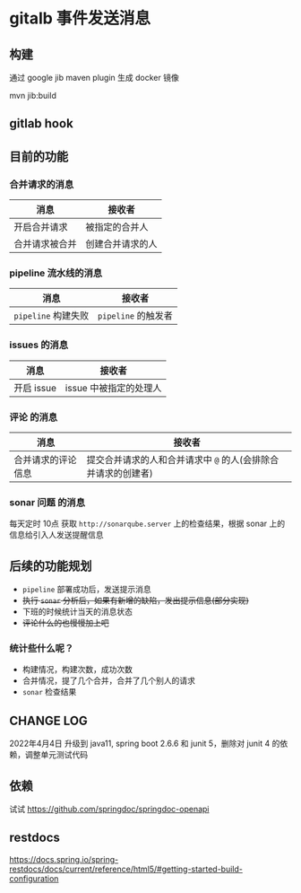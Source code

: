 
# gitalb 事件发送消息

## 构建

通过 google jib maven plugin 生成 docker 镜像

mvn jib:build

## gitlab hook

## 目前的功能

### 合并请求的消息

| 消息  |  接收者 |
| ------------ | ------------ |
|  开启合并请求 |  被指定的合并人 |
|  合并请求被合并 |  创建合并请求的人 |

### pipeline 流水线的消息

| 消息  |  接收者 |
| ------------ | ------------ |
|  `pipeline` 构建失败 | `pipeline` 的触发者  |

### issues 的消息

| 消息  |  接收者 |
| ------------ | ------------ |
|  开启 issue |  issue 中被指定的处理人 |

### 评论 的消息

| 消息  |  接收者 |
| ------------ | ------------ |
|  合并请求的评论信息 | 提交合并请求的人和合并请求中 `@` 的人(会排除合并请求的创建者)  |

### sonar 问题 的消息

每天定时 10点 获取 `http://sonarqube.server` 上的检查结果，根据 sonar 上的信息给引入人发送提醒信息

## 后续的功能规划

* `pipeline` 部署成功后，发送提示消息
* ~~执行 `sonar` 分析后，如果有新增的缺陷，发出提示信息(部分实现)~~
* 下班的时候统计当天的消息状态
* ~~评论什么的也慢慢加上吧~~

### 统计些什么呢？

* 构建情况，构建次数，成功次数
* 合并情况，提了几个合并，合并了几个别人的请求
* `sonar` 检查结果

## CHANGE LOG

2022年4月4日 升级到 java11, spring boot 2.6.6 和 junit 5，删除对 junit 4 的依赖，调整单元测试代码

## 依赖

试试 <https://github.com/springdoc/springdoc-openapi>

## restdocs

https://docs.spring.io/spring-restdocs/docs/current/reference/html5/#getting-started-build-configuration